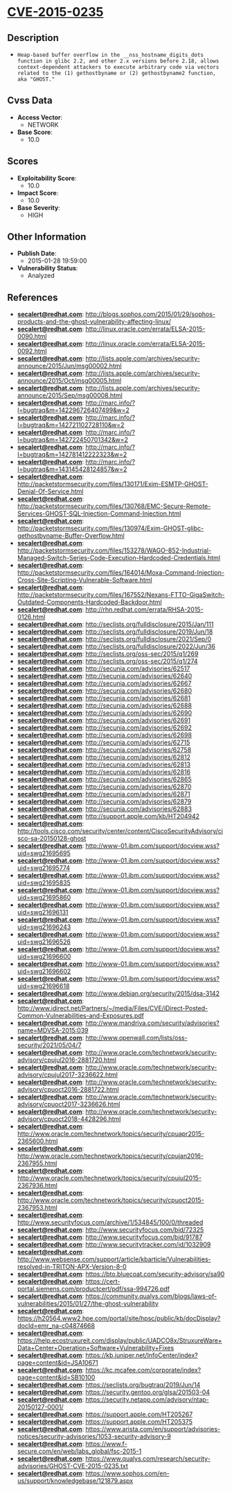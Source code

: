 
# [CVE-2015-0235](https://cve.mitre.org/cgi-bin/cvename.cgi?name=CVE-2015-0235)

## Description

- `Heap-based buffer overflow in the __nss_hostname_digits_dots function in glibc 2.2, and other 2.x versions before 2.18, allows context-dependent attackers to execute arbitrary code via vectors related to the (1) gethostbyname or (2) gethostbyname2 function, aka "GHOST."`

## Cvss Data

- **Access Vector**:
  - NETWORK
- **Base Score**:
  - 10.0

## Scores

- **Exploitability Score**:
  - 10.0
- **Impact Score**:
  - 10.0
- **Base Severity**:
  - HIGH

## Other Information

- **Publish Date**:
  - 2015-01-28 19:59:00
- **Vulnerability Status**:
  - Analyzed

## References

- **secalert@redhat.com**: http://blogs.sophos.com/2015/01/29/sophos-products-and-the-ghost-vulnerability-affecting-linux/
- **secalert@redhat.com**: http://linux.oracle.com/errata/ELSA-2015-0090.html
- **secalert@redhat.com**: http://linux.oracle.com/errata/ELSA-2015-0092.html
- **secalert@redhat.com**: http://lists.apple.com/archives/security-announce/2015/Jun/msg00002.html
- **secalert@redhat.com**: http://lists.apple.com/archives/security-announce/2015/Oct/msg00005.html
- **secalert@redhat.com**: http://lists.apple.com/archives/security-announce/2015/Sep/msg00008.html
- **secalert@redhat.com**: http://marc.info/?l=bugtraq&m=142296726407499&w=2
- **secalert@redhat.com**: http://marc.info/?l=bugtraq&m=142721102728110&w=2
- **secalert@redhat.com**: http://marc.info/?l=bugtraq&m=142722450701342&w=2
- **secalert@redhat.com**: http://marc.info/?l=bugtraq&m=142781412222323&w=2
- **secalert@redhat.com**: http://marc.info/?l=bugtraq&m=143145428124857&w=2
- **secalert@redhat.com**: http://packetstormsecurity.com/files/130171/Exim-ESMTP-GHOST-Denial-Of-Service.html
- **secalert@redhat.com**: http://packetstormsecurity.com/files/130768/EMC-Secure-Remote-Services-GHOST-SQL-Injection-Command-Injection.html
- **secalert@redhat.com**: http://packetstormsecurity.com/files/130974/Exim-GHOST-glibc-gethostbyname-Buffer-Overflow.html
- **secalert@redhat.com**: http://packetstormsecurity.com/files/153278/WAGO-852-Industrial-Managed-Switch-Series-Code-Execution-Hardcoded-Credentials.html
- **secalert@redhat.com**: http://packetstormsecurity.com/files/164014/Moxa-Command-Injection-Cross-Site-Scripting-Vulnerable-Software.html
- **secalert@redhat.com**: http://packetstormsecurity.com/files/167552/Nexans-FTTO-GigaSwitch-Outdated-Components-Hardcoded-Backdoor.html
- **secalert@redhat.com**: http://rhn.redhat.com/errata/RHSA-2015-0126.html
- **secalert@redhat.com**: http://seclists.org/fulldisclosure/2015/Jan/111
- **secalert@redhat.com**: http://seclists.org/fulldisclosure/2019/Jun/18
- **secalert@redhat.com**: http://seclists.org/fulldisclosure/2021/Sep/0
- **secalert@redhat.com**: http://seclists.org/fulldisclosure/2022/Jun/36
- **secalert@redhat.com**: http://seclists.org/oss-sec/2015/q1/269
- **secalert@redhat.com**: http://seclists.org/oss-sec/2015/q1/274
- **secalert@redhat.com**: http://secunia.com/advisories/62517
- **secalert@redhat.com**: http://secunia.com/advisories/62640
- **secalert@redhat.com**: http://secunia.com/advisories/62667
- **secalert@redhat.com**: http://secunia.com/advisories/62680
- **secalert@redhat.com**: http://secunia.com/advisories/62681
- **secalert@redhat.com**: http://secunia.com/advisories/62688
- **secalert@redhat.com**: http://secunia.com/advisories/62690
- **secalert@redhat.com**: http://secunia.com/advisories/62691
- **secalert@redhat.com**: http://secunia.com/advisories/62692
- **secalert@redhat.com**: http://secunia.com/advisories/62698
- **secalert@redhat.com**: http://secunia.com/advisories/62715
- **secalert@redhat.com**: http://secunia.com/advisories/62758
- **secalert@redhat.com**: http://secunia.com/advisories/62812
- **secalert@redhat.com**: http://secunia.com/advisories/62813
- **secalert@redhat.com**: http://secunia.com/advisories/62816
- **secalert@redhat.com**: http://secunia.com/advisories/62865
- **secalert@redhat.com**: http://secunia.com/advisories/62870
- **secalert@redhat.com**: http://secunia.com/advisories/62871
- **secalert@redhat.com**: http://secunia.com/advisories/62879
- **secalert@redhat.com**: http://secunia.com/advisories/62883
- **secalert@redhat.com**: http://support.apple.com/kb/HT204942
- **secalert@redhat.com**: http://tools.cisco.com/security/center/content/CiscoSecurityAdvisory/cisco-sa-20150128-ghost
- **secalert@redhat.com**: http://www-01.ibm.com/support/docview.wss?uid=swg21695695
- **secalert@redhat.com**: http://www-01.ibm.com/support/docview.wss?uid=swg21695774
- **secalert@redhat.com**: http://www-01.ibm.com/support/docview.wss?uid=swg21695835
- **secalert@redhat.com**: http://www-01.ibm.com/support/docview.wss?uid=swg21695860
- **secalert@redhat.com**: http://www-01.ibm.com/support/docview.wss?uid=swg21696131
- **secalert@redhat.com**: http://www-01.ibm.com/support/docview.wss?uid=swg21696243
- **secalert@redhat.com**: http://www-01.ibm.com/support/docview.wss?uid=swg21696526
- **secalert@redhat.com**: http://www-01.ibm.com/support/docview.wss?uid=swg21696600
- **secalert@redhat.com**: http://www-01.ibm.com/support/docview.wss?uid=swg21696602
- **secalert@redhat.com**: http://www-01.ibm.com/support/docview.wss?uid=swg21696618
- **secalert@redhat.com**: http://www.debian.org/security/2015/dsa-3142
- **secalert@redhat.com**: http://www.idirect.net/Partners/~/media/Files/CVE/iDirect-Posted-Common-Vulnerabilities-and-Exposures.pdf
- **secalert@redhat.com**: http://www.mandriva.com/security/advisories?name=MDVSA-2015:039
- **secalert@redhat.com**: http://www.openwall.com/lists/oss-security/2021/05/04/7
- **secalert@redhat.com**: http://www.oracle.com/technetwork/security-advisory/cpujul2016-2881720.html
- **secalert@redhat.com**: http://www.oracle.com/technetwork/security-advisory/cpujul2017-3236622.html
- **secalert@redhat.com**: http://www.oracle.com/technetwork/security-advisory/cpuoct2016-2881722.html
- **secalert@redhat.com**: http://www.oracle.com/technetwork/security-advisory/cpuoct2017-3236626.html
- **secalert@redhat.com**: http://www.oracle.com/technetwork/security-advisory/cpuoct2018-4428296.html
- **secalert@redhat.com**: http://www.oracle.com/technetwork/topics/security/cpuapr2015-2365600.html
- **secalert@redhat.com**: http://www.oracle.com/technetwork/topics/security/cpujan2016-2367955.html
- **secalert@redhat.com**: http://www.oracle.com/technetwork/topics/security/cpujul2015-2367936.html
- **secalert@redhat.com**: http://www.oracle.com/technetwork/topics/security/cpuoct2015-2367953.html
- **secalert@redhat.com**: http://www.securityfocus.com/archive/1/534845/100/0/threaded
- **secalert@redhat.com**: http://www.securityfocus.com/bid/72325
- **secalert@redhat.com**: http://www.securityfocus.com/bid/91787
- **secalert@redhat.com**: http://www.securitytracker.com/id/1032909
- **secalert@redhat.com**: http://www.websense.com/support/article/kbarticle/Vulnerabilities-resolved-in-TRITON-APX-Version-8-0
- **secalert@redhat.com**: https://bto.bluecoat.com/security-advisory/sa90
- **secalert@redhat.com**: https://cert-portal.siemens.com/productcert/pdf/ssa-994726.pdf
- **secalert@redhat.com**: https://community.qualys.com/blogs/laws-of-vulnerabilities/2015/01/27/the-ghost-vulnerability
- **secalert@redhat.com**: https://h20564.www2.hpe.com/portal/site/hpsc/public/kb/docDisplay?docId=emr_na-c04874668
- **secalert@redhat.com**: https://help.ecostruxureit.com/display/public/UADCO8x/StruxureWare+Data+Center+Operation+Software+Vulnerability+Fixes
- **secalert@redhat.com**: https://kb.juniper.net/InfoCenter/index?page=content&id=JSA10671
- **secalert@redhat.com**: https://kc.mcafee.com/corporate/index?page=content&id=SB10100
- **secalert@redhat.com**: https://seclists.org/bugtraq/2019/Jun/14
- **secalert@redhat.com**: https://security.gentoo.org/glsa/201503-04
- **secalert@redhat.com**: https://security.netapp.com/advisory/ntap-20150127-0001/
- **secalert@redhat.com**: https://support.apple.com/HT205267
- **secalert@redhat.com**: https://support.apple.com/HT205375
- **secalert@redhat.com**: https://www.arista.com/en/support/advisories-notices/security-advisories/1053-security-advisory-9
- **secalert@redhat.com**: https://www.f-secure.com/en/web/labs_global/fsc-2015-1
- **secalert@redhat.com**: https://www.qualys.com/research/security-advisories/GHOST-CVE-2015-0235.txt
- **secalert@redhat.com**: https://www.sophos.com/en-us/support/knowledgebase/121879.aspx
